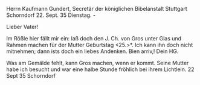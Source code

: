 Herrn Kaufmann Gundert, Secretär der königlichen Bibelanstalt Stuttgart 
 Schorndorf 22. Sept. 35 Dienstag. -

Lieber Vater!

Im Rößle hier fällt mir ein: laß doch den J. Ch. von Gros unter Glas und Rahmen machen für der Mutter Geburtstag <25.>*. Ich kann ihn doch nicht mitnehmen; dann ists doch ein liebes Andenken. Bien arriv‚!
 Dein
 HG.

Was am Gemälde fehlt, kann Gros machen, wenn er kommt. Seine Mutter habe ich besucht und war eine halbe Stunde fröhlich bei ihrem Lichtlein. 
22 Sept 35 Schorndorf

